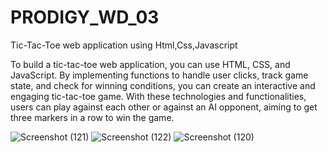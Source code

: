 # PRODIGY_WD_03
Tic-Tac-Toe web application using Html,Css,Javascript

To build a tic-tac-toe web application, you can use HTML, CSS, and JavaScript.
By implementing functions to handle user clicks, track game state, and check for winning conditions, you can create an interactive and engaging tic-tac-toe game.
With these technologies and functionalities, users can play against each other or against an AI opponent, aiming to get three markers in a row to win the game.

![Screenshot (121)](https://github.com/19purva/PRODIGY_WD_03/assets/135506440/54bc841d-4afd-4754-a19e-db29ab3b5455)
![Screenshot (122)](https://github.com/19purva/PRODIGY_WD_03/assets/135506440/c2266ea0-771c-4609-9aa6-55f0bc2ac7e7)
![Screenshot (120)](https://github.com/19purva/PRODIGY_WD_03/assets/135506440/bbcd98fb-d0e7-4bd5-a3f8-4c7efb566303)


